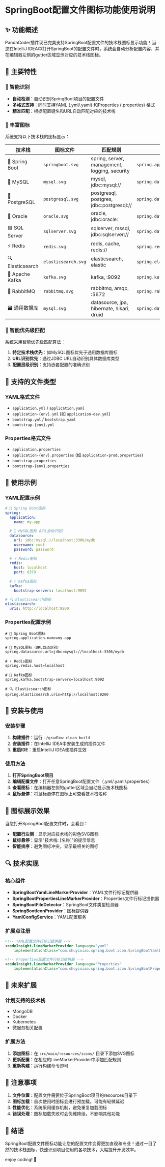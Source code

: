 # SpringBoot配置文件图标功能使用说明

## ✨ 功能概述

PandaCoder插件现已完美支持SpringBoot配置文件的技术栈图标显示功能！当您在IntelliJ IDEA中打开SpringBoot的配置文件时，系统会自动分析配置内容，并在编辑器左侧的gutter区域显示对应的技术栈图标。

## 🚀 主要特性

### 🎯 智能识别
- **自动检测**：自动识别SpringBoot项目的配置文件
- **多格式支持**：同时支持YAML (.yml/.yaml) 和Properties (.properties) 格式
- **精准匹配**：根据配置键名和URL自动匹配对应的技术栈

### 🎨 丰富图标
系统支持以下技术栈的图标显示：

| 技术栈 | 图标文件 | 匹配规则 | 示例配置 |
|--------|----------|----------|----------|
| 🍃 Spring Boot | `springboot.svg` | spring, server, management, logging, security | `spring.application.name` |
| 🐬 MySQL | `mysql.svg` | mysql, jdbc:mysql:// | `spring.datasource.url=jdbc:mysql://...` |
| 🐘 PostgreSQL | `postgresql.svg` | postgresql, postgres, jdbc:postgresql:// | `spring.datasource.url=jdbc:postgresql://...` |
| 🔶 Oracle | `oracle.svg` | oracle, jdbc:oracle: | `spring.datasource.url=jdbc:oracle:...` |
| 🟦 SQL Server | `sqlserver.svg` | sqlserver, mssql, jdbc:sqlserver:// | `spring.datasource.url=jdbc:sqlserver://...` |
| ⚡ Redis | `redis.svg` | redis, cache, redis:// | `spring.redis.host` |
| 🔍 Elasticsearch | `elasticsearch.svg` | elasticsearch, elastic | `spring.elasticsearch.uris` |
| 📨 Apache Kafka | `kafka.svg` | kafka, :9092 | `spring.kafka.bootstrap-servers` |
| 🐰 RabbitMQ | `rabbitmq.svg` | rabbitmq, amqp, :5672 | `spring.rabbitmq.host` |
| 🗃️ 通用数据库 | `mysql.svg` | datasource, jpa, hibernate, hikari, druid | `spring.datasource.*` |

### 🧠 智能优先级匹配
系统采用智能优先级匹配算法：
1. **特定技术栈优先**：如MySQL图标优先于通用数据库图标
2. **URL识别优先**：通过JDBC URL自动识别具体数据库类型
3. **配置层级识别**：支持嵌套配置的准确识别

## 📁 支持的文件类型

### YAML格式文件
- `application.yml` / `application.yaml`
- `application-{env}.yml` (如 `application-dev.yml`)
- `bootstrap.yml` / `bootstrap.yaml`
- `bootstrap-{env}.yml`

### Properties格式文件
- `application.properties`
- `application-{env}.properties` (如 `application-prod.properties`)
- `bootstrap.properties`
- `bootstrap-{env}.properties`

## 🎯 使用示例

### YAML配置示例
```yaml
# 🍃 Spring Boot图标
spring:
  application:
    name: my-app
    
  # 🐬 MySQL图标（URL自动识别）
  datasource:
    url: jdbc:mysql://localhost:3306/mydb
    username: root
    password: password
    
  # ⚡ Redis图标
  redis:
    host: localhost
    port: 6379
    
  # 📨 Kafka图标
  kafka:
    bootstrap-servers: localhost:9092

# 🔍 Elasticsearch图标
elasticsearch:
  uris: http://localhost:9200
```

### Properties配置示例
```properties
# 🍃 Spring Boot图标
spring.application.name=my-app

# 🐬 MySQL图标（URL自动识别）
spring.datasource.url=jdbc:mysql://localhost:3306/mydb

# ⚡ Redis图标
spring.redis.host=localhost

# 📨 Kafka图标
spring.kafka.bootstrap-servers=localhost:9092

# 🔍 Elasticsearch图标
spring.elasticsearch.uris=http://localhost:9200
```

## 🔧 安装与使用

### 安装步骤
1. **构建插件**：运行 `./gradlew clean build`
2. **安装插件**：在IntelliJ IDEA中安装生成的插件文件
3. **重启IDE**：重启IntelliJ IDEA使插件生效

### 使用方法
1. **打开SpringBoot项目**
2. **编辑配置文件**：打开任意SpringBoot配置文件（.yml/.yaml/.properties）
3. **查看图标**：在编辑器左侧的gutter区域会自动显示技术栈图标
4. **鼠标悬停**：将鼠标悬停在图标上可查看技术栈名称

## 🎨 图标展示效果

当您打开SpringBoot配置文件时，会看到：
- **配置行左侧**：显示对应技术栈的彩色SVG图标
- **鼠标悬停**：显示"技术栈: [名称]"的提示信息
- **智能排序**：避免图标冲突，显示最相关的图标

## 🔍 技术实现

### 核心组件
- **SpringBootYamlLineMarkerProvider**：YAML文件行标记提供器
- **SpringBootPropertiesLineMarkerProvider**：Properties文件行标记提供器
- **SpringBootFileDetector**：SpringBoot文件类型检测器
- **SpringBootIconProvider**：图标提供器
- **YamlConfigService**：YAML配置服务

### 扩展点注册
```xml
<!-- YAML配置文件行标记提供器 -->
<codeInsight.lineMarkerProvider language="yaml" 
    implementationClass="com.shuyixiao.spring.boot.icon.SpringBootYamlLineMarkerProvider"/>

<!-- Properties配置文件行标记提供器 -->
<codeInsight.lineMarkerProvider language="Properties" 
    implementationClass="com.shuyixiao.spring.boot.icon.SpringBootPropertiesLineMarkerProvider"/>
```

## 🚀 未来扩展

### 计划支持的技术栈
- MongoDB
- Docker
- Kubernetes
- 微服务相关配置

### 扩展方法
1. **添加图标**：在 `src/main/resources/icons/` 目录下添加SVG图标
2. **更新配置**：在相应的LineMarkerProvider中添加匹配规则
3. **重新构建**：运行构建命令即可

## 📝 注意事项

1. **文件位置**：配置文件需要位于SpringBoot项目的resources目录下
2. **图标加载**：首次使用时图标会进行预加载，可能有轻微延迟
3. **性能优化**：系统采用缓存机制，避免重复加载图标
4. **错误处理**：图标加载失败时会优雅降级，不影响其他功能

## 🎉 结语

SpringBoot配置文件图标功能让您的配置文件变得更加直观和专业！通过一目了然的技术栈图标，快速识别项目使用的各项技术，大幅提升开发效率。

enjoy coding! 🚀 